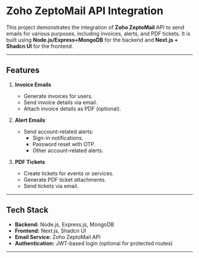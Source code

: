 # Zoho ZeptoMail API Integration

This project demonstrates the integration of **Zoho ZeptoMail** API to send emails for various purposes, including invoices, alerts, and PDF tickets. It is built using **Node.js/Express+MongoDB** for the backend and **Next.js + Shadcn UI** for the frontend.

---

## Features

1. **Invoice Emails**
   - Generate invoices for users.
   - Send invoice details via email.
   - Attach invoice details as PDF (optional).

2. **Alert Emails**
   - Send account-related alerts:
     - Sign-in notifications.
     - Password reset with OTP.
     - Other account-related alerts.

3. **PDF Tickets**
   - Create tickets for events or services.
   - Generate PDF ticket attachments.
   - Send tickets via email.

---

## Tech Stack

- **Backend:** Node.js, Express.js, MongoDB
- **Frontend:** Next.js, Shadcn UI
- **Email Service:** Zoho ZeptoMail API
- **Authentication:** JWT-based login (optional for protected routes)

---


